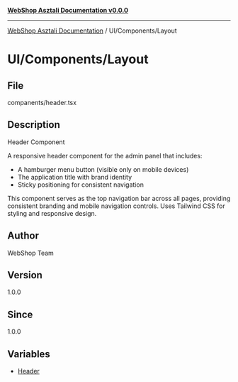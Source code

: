 [**WebShop Asztali Documentation v0.0.0**](../../../README.md)

***

[WebShop Asztali Documentation](../../../modules.md) / UI/Components/Layout

# UI/Components/Layout

## File

companents/header.tsx

## Description

Header Component

A responsive header component for the admin panel that includes:
- A hamburger menu button (visible only on mobile devices)
- The application title with brand identity
- Sticky positioning for consistent navigation

This component serves as the top navigation bar across all pages,
providing consistent branding and mobile navigation controls.
Uses Tailwind CSS for styling and responsive design.

## Author

WebShop Team

## Version

1.0.0

## Since

1.0.0

## Variables

- [Header](variables/Header.md)
